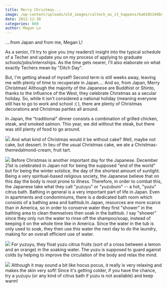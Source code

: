 ```yaml
---
title: Merry Christmas...
image: /wp-content/uploads/old_images/caltech_as_it_happens/6a0105349b8251970b017d3f2ad377970c.jpg
date: 2012-12-30
categories: 668
author: Megan Lo
---
```



....from Japan and from me, Megan L!

As a senior, I'll try to give you (my readers!) insight into the typical schedule of a Techer and update you on my process of applying to graduate schools/jobs/internships. As the time gets nearer, I'll also elaborate on what exactly Techers mean by "Ditch Day".

But, I'm getting ahead of myself! Second term is still weeks away, leaving me with plenty of time to recuperate in Japan.... And so, from Japan, Merry Christmas! Although the majority of the Japanese are Buddhist or Shinto, thanks to the influence of the West, they celebrate Christmas as a secular holiday. So, while it isn't considered a national holiday (meaning everyone still has to go to work and school :( ), there are plenty of Christmas decorations and Christmas parties all around.

In Japan, the "traditional" dinner consists a combination of grilled chicken, steak, and smoked salmon. This year, we did without the steak, but there was still plenty of food to go around.


![](/old_images/caltech_as_it_happens/6a0105349b8251970b017d3f2acac5970c.jpg)
And what kind of Christmas would it be without cake? Well, maybe not cake, but dessert. In lieu of the usual Christmas cake, we ate a Christmas-themedalmond-cream, fruit tart.


![](/old_images/caltech_as_it_happens/6a0105349b8251970b017ee69f6794970d.jpg)
Before Christmas is another important day for the Japanese. December 21st is celebrated in Japan not for being the supposed "end of the world" but for being the winter solstice, the day of the shortest amount of sunlight. Being a very spiritual-based religious society, the Japanese believe that on this day the body is most prone to illness. Therefore, in order to combat this, the Japanese take what they call "yuzuyu" or "yuzuburo" -- a hot, "yuzu" citrus bath. Bathing in general is a very important part of life in Japan. Even in apartments and condominiums, there is a dedicated bath room which consists of a bathing area and bathtub.In Japan, resources are more scarce than in America, so in order to conserve water they first "shower" in the bathing area to clean themselves then soak in the bathtub. I say "shower" since they only run the water to rinse off the shampoo/soap, instead of keeping it on the whole time like in America. Since the water in the tub is only used to soak, they then use this water the next day to do the laundry, making for an overall efficient use of water.


![](/old_images/caltech_as_it_happens/6a0105349b8251970b017c34f93a22970b.jpg)
For yuzuyu, they float yuzu citrus fruits (sort of a cross between a lemon and an orange) in the soaking water. The yuzu is supposed to guard against colds by helping to improve the circulation of the body and relax the mind.


![](/old_images/caltech_as_it_happens/6a0105349b8251970b017d3f2818dd970c.jpg)
Although it may sound a bit like hocus pocus, it really is very relaxing and makes the skin very soft! Since it's getting colder, if you have the chance, try a yuzuyu (or any kind of citrus bath if yuzu is not available) and keep warm!

